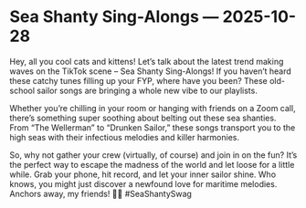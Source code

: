 # Sea Shanty Sing-Alongs — 2025-10-28

Hey, all you cool cats and kittens! Let’s talk about the latest trend making waves on the TikTok scene – Sea Shanty Sing-Alongs! If you haven’t heard these catchy tunes filling up your FYP, where have you been? These old-school sailor songs are bringing a whole new vibe to our playlists.

Whether you’re chilling in your room or hanging with friends on a Zoom call, there’s something super soothing about belting out these sea shanties. From “The Wellerman” to “Drunken Sailor,” these songs transport you to the high seas with their infectious melodies and killer harmonies.

So, why not gather your crew (virtually, of course) and join in on the fun? It’s the perfect way to escape the madness of the world and let loose for a little while. Grab your phone, hit record, and let your inner sailor shine. Who knows, you might just discover a newfound love for maritime melodies. Anchors away, my friends! 🌊🎶 #SeaShantySwag